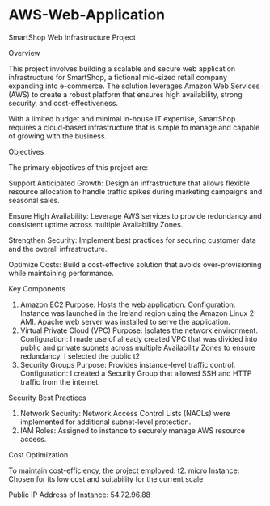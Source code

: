 # AWS-Web-Application

SmartShop Web Infrastructure Project


Overview


This project involves building a scalable and secure web application infrastructure for SmartShop, a fictional mid-sized retail company expanding into e-commerce. The solution leverages Amazon Web Services (AWS) to create a robust platform that ensures high availability, strong security, and cost-effectiveness.

With a limited budget and minimal in-house IT expertise, SmartShop requires a cloud-based infrastructure that is simple to manage and capable of growing with the business.


Objectives


The primary objectives of this project are:

Support Anticipated Growth:
Design an infrastructure that allows flexible resource allocation to handle traffic spikes during marketing campaigns and seasonal sales.

Ensure High Availability:
Leverage AWS services to provide redundancy and consistent uptime across multiple Availability Zones.

Strengthen Security:
Implement best practices for securing customer data and the overall infrastructure.

Optimize Costs:
Build a cost-effective solution that avoids over-provisioning while maintaining performance.


Key Components
1. Amazon EC2
Purpose: Hosts the web application.
Configuration: Instance was launched in the Ireland region using the Amazon Linux 2 AMI. Apache web server was installed to serve the application.
2. Virtual Private Cloud (VPC)
Purpose: Isolates the network environment.
Configuration: I made use of already created VPC that was divided into public and private subnets across multiple Availability Zones to ensure redundancy. I selected the public t2
3. Security Groups
Purpose: Provides instance-level traffic control.
Configuration:
I created a Security Group that allowed SSH and HTTP traffic from the internet.
   
Security Best Practices
1. Network Security: Network Access Control Lists (NACLs) were implemented for additional subnet-level protection.
2. IAM Roles: Assigned to instance to securely manage AWS resource access.


Cost Optimization


To maintain cost-efficiency, the project employed:
t2. micro Instance: Chosen for its low cost and suitability for the current scale


Public IP Address of Instance: 54.72.96.88
